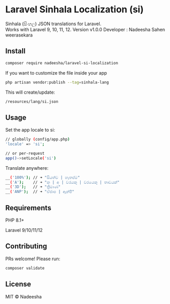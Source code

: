 # Laravel Sinhala Localization (si)

Sinhala (සිංහල) JSON translations for Laravel.  
Works with Laravel 9, 10, 11, 12.
Version v1.0.0
Developer : Nadeesha Sahen weerasekara

## Install

```bash
composer require nadeesha/laravel-si-localization

```
If you want to customize the file inside your app

```bash
php artisan vendor:publish --tag=sinhala-lang

```
This will create/update:

```bash
/resources/lang/si.json

```

## Usage

Set the app locale to si:

```bash
// globally (config/app.php)
'locale' => 'si';

// or per-request
app()->setLocale('si')

```

Translate anywhere:

```bash
__('100%'); // ➜ "සියත්ව | හැතප්ම"
__('A');    // ➜ "ක | අ | වරයකු | වරයෙකු | තාවයක්"
__('3D');   // ➜ "ත්‍රිමාණ"
__('ANP');  // ➜ "ඒජාප | ඇන්පී"

```

## Requirements

PHP 8.1+

Laravel 9/10/11/12

## Contributing

PRs welcome! Please run:

```bash
composer validate
```

## License
MIT © Nadeesha